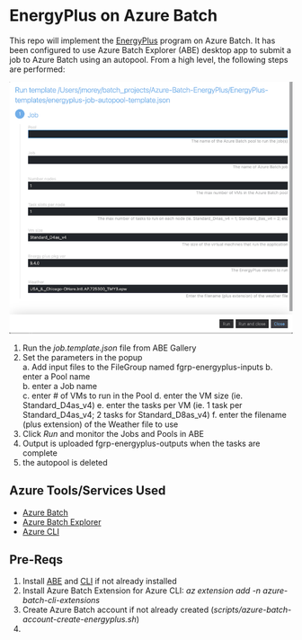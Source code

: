 # EnergyPlus on Azure Batch
This repo will implement the [EnergyPlus](https://energyplus.net/) program on Azure Batch.  It has been configured to use Azure Batch Explorer (ABE) desktop app to submit a job to Azure Batch using an autopool.  From a high level, the following steps are performed:

![ABE Job Launch](./images/ABE-job-popup.png)
  1. Run the _job.template.json_ file from ABE Gallery
  2. Set the parameters in the popup   
    a. Add input files to the FileGroup named fgrp-energyplus-inputs
    b. enter a Pool name  
    b. enter a Job name  
    c. enter # of VMs to run in the Pool
    d. enter the VM size (ie. Standard_D4as_v4)
    e. enter the tasks per VM (ie. 1 task per Standard_D4as_v4; 2 tasks for Standard_D8as_v4)
    f. enter the filename (plus extension) of the Weather file to use
  3. Click _Run_ and monitor the Jobs and Pools in ABE
  4. Output is uploaded fgrp-energyplus-outputs when the tasks are complete
  5. the autopool is deleted  

## Azure Tools/Services Used
  - [Azure Batch](https://docs.microsoft.com/en-us/azure/batch/)
  - [Azure Batch Explorer](https://azure.github.io/BatchExplorer/)
  - [Azure CLI](https://docs.microsoft.com/en-us/cli/azure/)


## Pre-Reqs
  1. Install [ABE](https://azure.github.io/BatchExplorer/) and [CLI](https://docs.microsoft.com/en-us/cli/azure/install-azure-cli) if not already installed
  2. Install Azure Batch Extension for Azure CLI:  _az extension add -n azure-batch-cli-extensions_  
  3. Create Azure Batch account if not already created (_scripts/azure-batch-account-create-energyplus.sh_)  
  4. 
